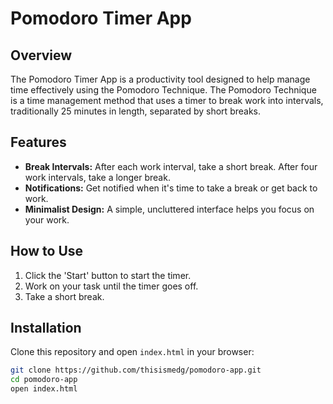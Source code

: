 # Pomodoro Timer App

## Overview

The Pomodoro Timer App is a productivity tool designed to help manage time effectively using the Pomodoro Technique. The Pomodoro Technique is a time management method that uses a timer to break work into intervals, traditionally 25 minutes in length, separated by short breaks.

## Features
- **Break Intervals:** After each work interval, take a short break. After four work intervals, take a longer break.
- **Notifications:** Get notified when it's time to take a break or get back to work.
- **Minimalist Design:** A simple, uncluttered interface helps you focus on your work.

## How to Use

1. Click the 'Start' button to start the timer.
2. Work on your task until the timer goes off.
3. Take a short break.

## Installation

Clone this repository and open `index.html` in your browser:

```bash
git clone https://github.com/thisismedg/pomodoro-app.git
cd pomodoro-app
open index.html
